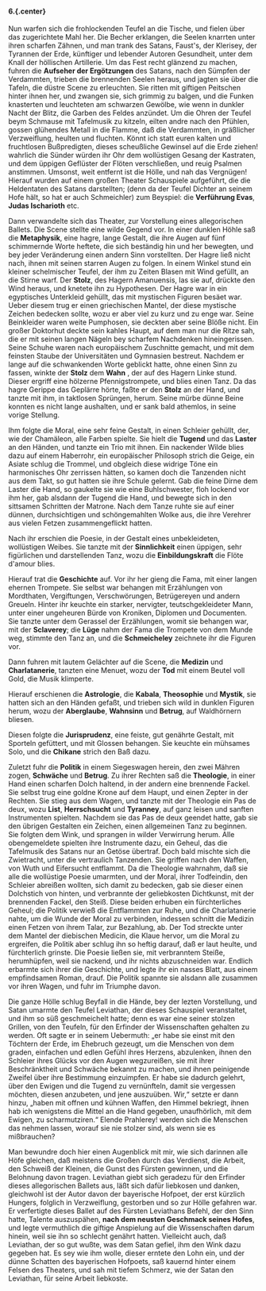 #### 6.{.center}

Nun warfen sich die frohlockenden Teufel an die Tische, und fielen über das zugerichtete Mahl her. Die Becher erklangen, die Seelen knarrten unter ihren scharfen Zähnen, und man trank des Satans, Faust's, der Klerisey, der Tyrannen der Erde, künftiger und lebender Autoren Gesundheit, unter dem Knall der höllischen Artillerie. Um das Fest recht glänzend zu machen, fuhren die **Aufseher der Ergötzungen** des Satans, nach den Sümpfen der Verdammten, trieben die brennenden Seelen heraus, und jagten sie über die Tafeln, die düstre Scene zu erleuchten. Sie ritten mit giftigen Peitschen hinter ihnen her, und zwangen sie, sich grimmig zu balgen, und die Funken knasterten und leuchteten am schwarzen Gewölbe, wie wenn in dunkler Nacht der Blitz, die Garben des Feldes anzündet. Um die Ohren der Teufel beym Schmause mit Tafelmusik zu kitzeln, eilten andre nach den Pfühlen, gossen glühendes Metall in die Flamme, daß die Verdammten, in gräßlicher Verzweiflung, heulten und fluchten. Könnt ich statt euren kalten und fruchtlosen Bußpredigten, dieses scheußliche Gewinsel auf die Erde ziehen! wahrlich die Sünder würden ihr Ohr dem wollüstigen Gesang der Kastraten, und dem üppigen Geflüster der Flöten verschließen, und reuig Psalmen anstimmen. Umsonst, weit entfernt ist die Hölle, und nah das Vergnügen! Hierauf wurden auf einem großen Theater Schauspiele aufgeführt, die die Heldentaten des Satans darstellten; (denn da der Teufel Dichter an seinem Hofe hält, so hat er auch Schmeichler) zum Beyspiel: die **Verführung Evas**, **Judas Ischarioth** etc.

Dann verwandelte sich das Theater, zur Vorstellung eines allegorischen Ballets. Die Scene stellte eine wilde Gegend vor. In einer dunklen Höhle saß die **Metaphysik**, eine hagre, lange Gestalt, die ihre Augen auf fünf schimmernde Worte heftete, die sich beständig hin und her bewegten, und bey jeder Veränderung einen andern Sinn vorstellten. Der Hagre ließ nicht nach, ihnen mit seinen starren Augen zu folgen. In einem Winkel stund ein kleiner schelmischer Teufel, der ihm zu Zeiten Blasen mit Wind gefüllt, an die Stirne warf. Der **Stolz**, des Hagern Amanuensis, las sie auf, drückte den Wind heraus, und knetete ihn zu Hypothesen. Der Hagre war in ein egyptisches Unterkleid gehüllt, das mit mystischen Figuren besäet war. Ueber diesem trug er einen griechischen Mantel, der diese mystische Zeichen bedecken sollte, wozu er aber viel zu kurz und zu enge war. Seine Beinkleider waren weite Pumphosen, sie deckten aber seine Blöße nicht. Ein großer Doktorhut deckte sein kahles Haupt, auf dem man nur die Ritze sah, die er mit seinen langen Nägeln bey scharfem Nachdenken hineingerissen. Seine Schuhe waren nach europäischem Zuschnitte gemacht, und mit dem feinsten Staube der Universitäten und Gymnasien bestreut. Nachdem er lange auf die schwankenden Worte geblickt hatte, ohne einen Sinn zu fassen, winkte der **Stolz** dem **Wahn** , der auf des Hagern Linke stund. Dieser ergriff eine hölzerne Pfennigstrompete, und blies einen Tanz. Da das hagre Gerippe das Geplärre hörte, faßte er den **Stolz** an der Hand, und tanzte mit ihm, in taktlosen Sprüngen, herum. Seine mürbe dünne Beine konnten es nicht lange aushalten, und er sank bald athemlos, in seine vorige Stellung.

Ihm folgte die Moral, eine sehr feine Gestalt, in einen Schleier gehüllt, der, wie der Chamäleon, alle Farben spielte. Sie hielt die **Tugend** und das **Laster** an den Händen, und tanzte ein Trio mit ihnen. Ein nackender Wilde blies dazu auf einem Haberrohr, ein europäischer Philosoph strich die Geige, ein Asiate schlug die Trommel, und obgleich diese widrige Töne ein harmonisches Ohr zerrissen hätten, so kamen doch die Tanzenden nicht aus dem Takt, so gut hatten sie ihre Schule gelernt. Gab die feine Dirne dem Laster die Hand, so gaukelte sie wie eine Buhlschwester, floh lockend vor ihm her, gab alsdann der Tugend die Hand, und bewegte sich in den sittsamen Schritten der Matrone. Nach dem Tanze ruhte sie auf einer dünnen, durchsichtigen und schöngemahlten Wolke aus, die ihre Verehrer aus vielen Fetzen zusammengeflickt hatten.

Nach ihr erschien die Poesie, in der Gestalt eines unbekleideten, wollüstigen Weibes. Sie tanzte mit der **Sinnlichkeit** einen üppigen, sehr figürlichen und darstellenden Tanz, wozu die **Einbildungskraft** die Flöte <span class="gothic">d'amour</span> blies.

Hierauf trat die **Geschichte** auf. Vor ihr her gieng die Fama, mit einer langen ehernen Trompete. Sie selbst war behangen mit Erzählungen von Mordthaten, Vergiftungen, Verschwörungen, Betrügereyen und andern Greueln. Hinter ihr keuchte ein starker, nervigter, teutschgekleideter Mann, unter einer ungeheuren Bürde von Kroniken, Diplomen und Documenten. Sie tanzte unter dem Gerassel der Erzählungen, womit sie behangen war, mit der **Sclaverey**; die **Lüge** nahm der Fama die Trompete von dem Munde weg, stimmte den Tanz an, und die **Schmeicheley** zeichnete ihr die Figuren vor.

Dann fuhren mit lautem Gelächter auf die Scene, die **Medizin** und **Charlatanerie**, tanzten eine Menuet, wozu der **Tod** mit einem Beutel voll Gold, die Musik klimperte.

Hierauf erschienen die **Astrologie**, die **Kabala**, **Theosophie** und **Mystik**, sie hatten sich an den Händen gefaßt, und trieben sich wild in dunklen Figuren herum, wozu der **Aberglaube**, **Wahnsinn** und **Betrug**, auf Waldhörnern bliesen.

Diesen folgte die **Jurisprudenz**, eine feiste, gut genährte Gestalt, mit Sporteln gefüttert, und mit Glossen behangen. Sie keuchte ein mühsames Solo, und die **Chikane** strich den Baß dazu.

Zuletzt fuhr die **Politik** in einem Siegeswagen herein, den zwei Mähren zogen, **Schwäche** und **Betrug**. Zu ihrer Rechten saß die **Theologie**, in einer Hand einen scharfen Dolch haltend, in der andern eine brennende Fackel. Sie selbst trug eine goldne Krone auf dem Haupt, und einen Zepter in der Rechten. Sie stieg aus dem Wagen, und tanzte mit der Theologie ein <span class="gothic">Pas de deux</span>, wozu **List**, **Herrschsucht** und **Tyranney**, auf ganz leisen und sanften Instrumenten spielten. Nachdem sie das <span class="gothic">Pas de deux</span> geendet hatte, gab sie den übrigen Gestalten ein Zeichen, einen allgemeinen Tanz zu beginnen. Sie folgten dem Wink, und sprangen in wilder Verwirrung herum. Alle obengemeldete spielten ihre Instrumente dazu, ein Geheul, das die Tafelmusik des Satans nur an Getöse übertraf. Doch bald mischte sich die Zwietracht, unter die vertraulich Tanzenden. Sie griffen nach den Waffen, von Wuth und Eifersucht entflammt. Da die Theologie wahrnahm, daß sie alle die wollüstige Poesie umarmten, und der Moral, ihrer Todfeindin, den Schleier abreißen wollten, sich damit zu bedecken, gab sie dieser einen Dolchstich von hinten, und verbrannte der geliebkosten Dichtkunst, mit der brennenden Fackel, den Steiß. Diese beiden erhuben ein fürchterliches Geheul; die Politik verwieß die Entflammten zur Ruhe, und die Charlatanerie nahte, um die Wunde der Moral zu verbinden, indessen schnitt die Medizin einen Fetzen von ihrem Talar, zur Bezahlung, ab. Der Tod streckte unter dem Mantel der diebischen Medicin, die Klaue hervor, um die Moral zu ergreifen, die Politik aber schlug ihn so heftig darauf, daß er laut heulte, und fürchterlich grinste. Die Poesie ließen sie, mit verbranntem Steiße, herumhüpfen, weil sie nackend, und ihr nichts abzuschneiden war. Endlich erbarmte sich ihrer die Geschichte, und legte ihr ein nasses Blatt, aus einem empfindsamen Roman, drauf. Die Politik spannte sie alsdann alle zusammen vor ihren Wagen, und fuhr im Triumphe davon.

Die ganze Hölle schlug Beyfall in die Hände, bey der lezten Vorstellung, und Satan umarmte den Teufel Leviathan, der dieses Schauspiel veranstaltet, und ihm so süß geschmeichelt hatte; denn es war eine seiner stolzen Grillen, von den Teufeln, für den Erfinder der Wissenschaften gehalten zu werden. Oft sagte er in seinem Uebermuth: „er habe sie einst mit den Töchtern der Erde, im Ehebruch gezeugt, um die Menschen von dem graden, einfachen und edlen Gefühl ihres Herzens, abzulenken, ihnen den Schleier ihres Glücks vor den Augen wegzureißen, sie mit ihrer Beschränktheit und Schwäche bekannt zu machen, und ihnen peinigende Zweifel über ihre Bestimmung einzuimpfen. Er habe sie dadurch gelehrt, über den Ewigen und die Tugend zu vernünfteln, damit sie vergessen möchten, diesen anzubeten, und jene auszuüben. Wir,“ setzte er dann hinzu, „haben mit offnen und kühnen Waffen, den Himmel bekriegt, ihnen hab ich wenigstens die Mittel an die Hand gegeben, unaufhörlich, mit dem Ewigen, zu scharmutziren.“ Elende Prahlerey! werden sich die Menschen das nehmen lassen, worauf sie nie stolzer sind, als wenn sie es mißbrauchen?

Man bewundre doch hier einen Augenblick mit mir, wie sich darinnen alle Höfe gleichen, daß meistens die Großen durch das Verdienst, die Arbeit, den Schweiß der Kleinen, die Gunst des Fürsten gewinnen, und die Belohnung davon tragen. Leviathan giebt sich geradezu für den Erfinder dieses allegorischen Ballets aus, läßt sich dafür liebkosen und danken, gleichwohl ist der Autor davon der bayerische Hofpoet, der erst kürzlich Hungers, folglich in Verzweiflung, gestorben und so zur Hölle gefahren war. Er verfertigte dieses Ballet auf des Fürsten Leviathans Befehl, der den Sinn hatte, Talente auszuspähen, **nach dem neusten Geschmack seines Hofes**, und legte vermuthlich die giftige Anspielung auf die Wissenschaften darum hinein, weil sie ihn so schlecht genährt hatten. Vielleicht auch, daß Leviathan, der so gut wußte, was dem Satan gefiel, ihm den Wink dazu gegeben hat. Es sey wie ihm wolle, dieser erntete den Lohn ein, und der dünne Schatten des bayerischen Hofpoets, saß kauernd hinter einem Felsen des Theaters, und sah mit tiefem Schmerz, wie der Satan den Leviathan, für seine Arbeit liebkoste.